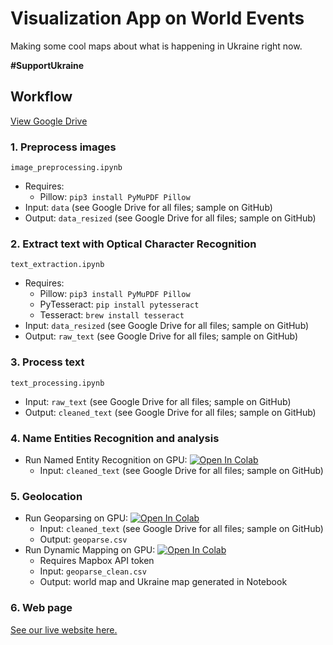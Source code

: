 # Visualization App on World Events

Making some cool maps about what is happening in Ukraine right now.

**#SupportUkraine**

## Workflow

[View Google Drive](https://drive.google.com/drive/folders/19LlSZPHSBr38YvoHUiRmO_9do4jt-lCX?usp=sharing)

### 1. Preprocess images

`image_preprocessing.ipynb`
- Requires: 
	- Pillow: `pip3 install PyMuPDF Pillow`
- Input: `data` (see Google Drive for all files; sample on GitHub)
- Output: `data_resized` (see Google Drive for all files; sample on GitHub)

### 2. Extract text with Optical Character Recognition

`text_extraction.ipynb`
- Requires:
	- Pillow: `pip3 install PyMuPDF Pillow`
	- PyTesseract: `pip install pytesseract`
	- Tesseract: `brew install tesseract`
- Input: `data_resized` (see Google Drive for all files; sample on GitHub)
- Output: `raw_text` (see Google Drive for all files; sample on GitHub)

### 3. Process text

`text_processing.ipynb`
- Input: `raw_text` (see Google Drive for all files; sample on GitHub)
- Output: `cleaned_text` (see Google Drive for all files; sample on GitHub)

### 4. Name Entities Recognition and analysis

- Run Named Entity Recognition on GPU: [![Open In Colab](https://colab.research.google.com/assets/colab-badge.svg)](https://colab.research.google.com//github/alexdseo/Visualization-App-on-World-Events/blob/master/NER.ipynb)
	- Input: `cleaned_text` (see Google Drive for all files; sample on GitHub)

### 5. Geolocation

- Run Geoparsing on GPU: [![Open In Colab](https://colab.research.google.com/assets/colab-badge.svg)](https://colab.research.google.com//github/alexdseo/Visualization-App-on-World-Events/blob/master/geoparsing.ipynb)
	- Input: `cleaned_text` (see Google Drive for all files; sample on GitHub)
	- Output: `geoparse.csv`
- Run Dynamic Mapping on GPU: [![Open In Colab](https://colab.research.google.com/assets/colab-badge.svg)](https://colab.research.google.com//github/alexdseo/Visualization-App-on-World-Events/blob/master/dynamic_maps.ipynb)
	- Requires Mapbox API token
	- Input: `geoparse_clean.csv`
	- Output: world map and Ukraine map generated in Notebook

### 6. Web page

[See our live website here.](https://auderoy.github.io/russo-ukrainian-war)
